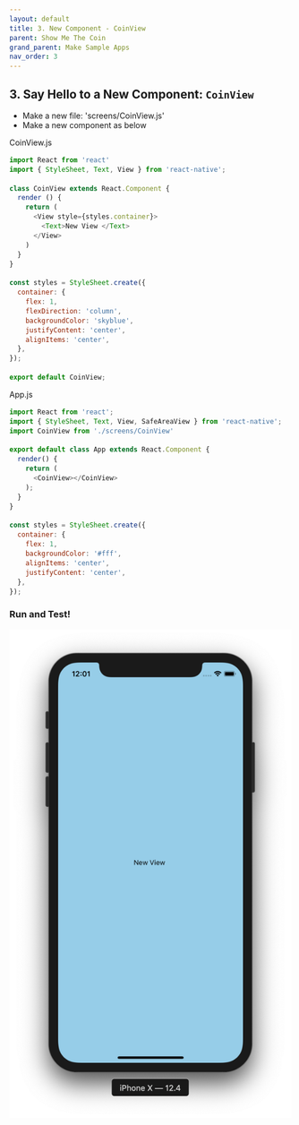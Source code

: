 ```yaml
---
layout: default
title: 3. New Component - CoinView
parent: Show Me The Coin
grand_parent: Make Sample Apps
nav_order: 3
---
```


## 3. Say Hello to a New Component: `CoinView`

- Make a new file: 'screens/CoinView.js'
- Make a new component as below

CoinView.js

```js
import React from 'react'
import { StyleSheet, Text, View } from 'react-native';

class CoinView extends React.Component {
  render () {
    return (
      <View style={styles.container}>
        <Text>New View </Text>
      </View>
    )
  }
}

const styles = StyleSheet.create({
  container: {
    flex: 1,
    flexDirection: 'column',
    backgroundColor: 'skyblue',
    justifyContent: 'center',
    alignItems: 'center',
  },
});

export default CoinView;
```


App.js

```js
import React from 'react';
import { StyleSheet, Text, View, SafeAreaView } from 'react-native';
import CoinView from './screens/CoinView'

export default class App extends React.Component {
  render() {
    return (
      <CoinView></CoinView>
    );
  }
}

const styles = StyleSheet.create({
  container: {
    flex: 1,
    backgroundColor: '#fff',
    alignItems: 'center',
    justifyContent: 'center',
  },
});

```

### Run and Test!

![sayHello](../images/sayHello.png "sayHello")
